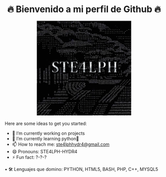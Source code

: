 <h1 align="center">🔥 Bienvenido a mi perfil de Github 🔥</h2>
<p align="center"><img src="18838.gif" width=300 height=300/></p> 

Here are some ideas to get you started:

- 🔭 I’m currently working on projects
- 🌱 I’m currently learning python🐍
- 📫 How to reach me: ste4lphhydr4@gmail.com
- 😄 Pronouns: STE4LPH-HYDR4
- ⚡ Fun fact: ?-?-?

• 🛠️ Lenguajes que domino: PYTHON, HTML5, BASH, PHP, C++, MYSQL5



